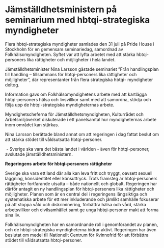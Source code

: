 # Jämställdhetsministern på seminarium med hbtqi-strategiska myndigheter

Flera hbtqi-strategiska myndigheter samlades den 31 juli på Pride House i Stockholm för en gemensam seminariedag, samordnad av Folkhälsomyndigheten. Syftet var att lyfta arbetet med att stärka hbtqi-personers lika rättigheter och möjligheter i hela landet.

Jämställdhetsminister Nina Larsson gästade seminariet ”Från handlingsplan till handling – tillsammans för hbtqi-personers lika rättigheter och möjligheter”, där representanter från flera strategiska hbtqi- myndigheter deltog.

Information gavs om Folkhälsomyndighetens arbete med att kartlägga hbtqi-personers hälsa och livsvillkor samt med att samordna, stödja och följa upp de hbtqi-strategiska myndigheternas arbete.

Myndighetscheferna för Jämställdhetsmyndigheten, Kulturrådet och Arbetsmiljöverket diskuterade i ett panelsamtal hur myndigheternas arbete inom området kan stärkas.

Nina Larsson berättade bland annat om att regeringen i dag fattat beslut om att stärka stödet till våldsutsatta hbtqi-personer.

 - Sverige ska vara det bästa landet i världen - även för hbtqi-personer, avslutade jämställdhetsministern.

**Regeringens arbete för hbtqi-personers rättigheter**

Sverige ska vara ett land där alla kan leva fritt och tryggt, oavsett sexuell läggning, könsidentitet eller könsuttryck. Trots framsteg är hbtqi-personers rättigheter fortfarande utsatta – både nationellt och globalt. Regeringen har därför antagit en ny handlingsplan för hbtqi-personers lika rättigheter och möjligheter. Planen som är en central del i regeringens långsiktiga och systematiska arbete för ett mer inkluderande och jämlikt samhälle fokuserar på att stoppa våld och diskriminering, förbättra hälsa och vård, stärka arbetsvillkor och civilsamhället samt ge unga hbtqi-personer makt att forma sina liv.

Folkhälsomyndigheten har en samordnande roll i genomförandet av planen, och de hbtqi-strategiska myndigheterna bidrar aktivt. Regeringen har även beslutat om medel till Nationellt Centrum för Kvinnofrid för att förbättra stödet till våldsutsatta hbtqi-personer.
